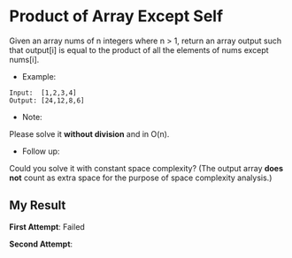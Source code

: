 # Product of Array Except Self

Given an array nums of n integers where n > 1,  return an array output such that output[i] is equal to the product of all the elements of nums except nums[i].

- Example:

```
Input:  [1,2,3,4]
Output: [24,12,8,6]
```

- Note: 

Please solve it **without division** and in O(n).

- Follow up:

Could you solve it with constant space complexity? (The output array **does not** count as extra space for the purpose of space complexity analysis.)

## My Result

**First Attempt**: Failed

**Second Attempt**:

